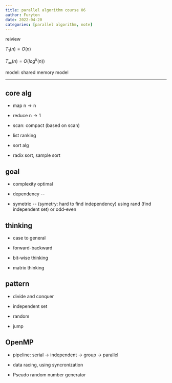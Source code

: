 ```yaml
---
title: parallel algorithm course 06
author: Furyton
date: 2022-04-20
categories: [parallel algorithm, note]
---
```


reiview

$T_1(n)=O(n)$

$T_\infty(n)=O(log^k(n))$

model: shared memory model

---

## core alg

- map $\text{n}\to \text{n}$

- reduce $\text{n} \to 1$

- scan: compact (based on scan)

- list ranking

- sort alg

- radix sort, sample sort

## goal

- complexity optimal

- dependency --

- symetric -- (symetry: hard to find independency) using rand (find independent set) or odd-even

## thinking

- case to general

- forward-backward

- bit-wise thinking

- matrix thinking

## pattern

- divide and conquer

- independent set

- random

- jump

## OpenMP

- pipeline: serial $\to$ independent $\to$ group $\to$ parallel

- data racing, using syncronization

- Pseudo random number generator
